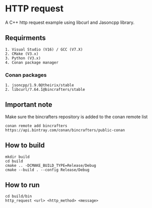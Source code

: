 # HTTP request
A C++ http request example using libcurl and Jasoncpp library.

## Requirments
    1. Visual Studio (V16) / GCC (V7.X)
    2. CMake (V3.x)
    3. Python (V3.x)
    4. Conan package manager
    
### Conan packages
    1. jsoncpp/1.9.0@theirix/stable
    2. libcurl/7.64.1@bincrafters/stable

## Important note
Make sure the bincrafters repository is added to the conan remote list
```
conan remote add bincrafters https://api.bintray.com/conan/bincrafters/public-conan
```

## How to build
```
mkdir build
cd build
cmake .. -DCMAKE_BUILD_TYPE=Release/Debug
cmake --build . --config Release/Debug 
```

## How to run
```
cd build/bin
http_request <url> <http_method> <message>
```

